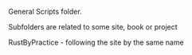 General Scripts folder.

Subfolders are related to some site, book or project

RustByPractice - following the site by the same name
